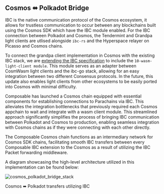 ## Cosmos ⬌ Polkadot Bridge

IBC is the native communication protocol of the Cosmos ecosystem, it allows for trustless communication to occur between any blockchains built using the Cosmos SDK which have the IBC module enabled. For the IBC connection between Polkadot and Cosmos, the Tendermint and Grandpa light clients are utlised alongside `ibc-rs` and the Hyperspace relayer on Picasso and Cosmos chains.

To connect the grandpa client implementation in Cosmos with the existing IBC stack, we are [extending the IBC specification](https://github.com/cosmos/ibc/pull/901) to include the `10-wasm-light-client module`. This module serves as an adapter between CosmWasm light clients and the ibc-go stack, allowing for an easy integration between two different Consensus protocols. In the future, this update also enables light clients from other ecosystems to be easily ported into Cosmos with minimal difficulty.

Composable has launched a Cosmos chain equipped with essential components for establishing connections to Parachains via IBC. This alleviates the integration bottlenecks that previously required each Cosmos appchain to wait and integrate with a wasm client module. This streamlined approach significantly simplifies the process of bringing IBC communication between Polkadot and Cosmos to production, enabling seamless integration with Cosmos chains as if they were connecting with each other directly. 

The Composable Cosmos chain functions as an intermediary network for Cosmos SDK chains, facilitating smooth IBC transfers between every Composable IBC extension to the Cosmos as a result of utilizing the IBC Packet forwarding middleware.

A diagram showcasing the high-level architecture utilized in this implementation can be found below:

![cosmos_polkadot_bridge_stack](../images-centauri/centauri-stack.png)

Cosmos ⬌ Polkadot transfers utilizing IBC

